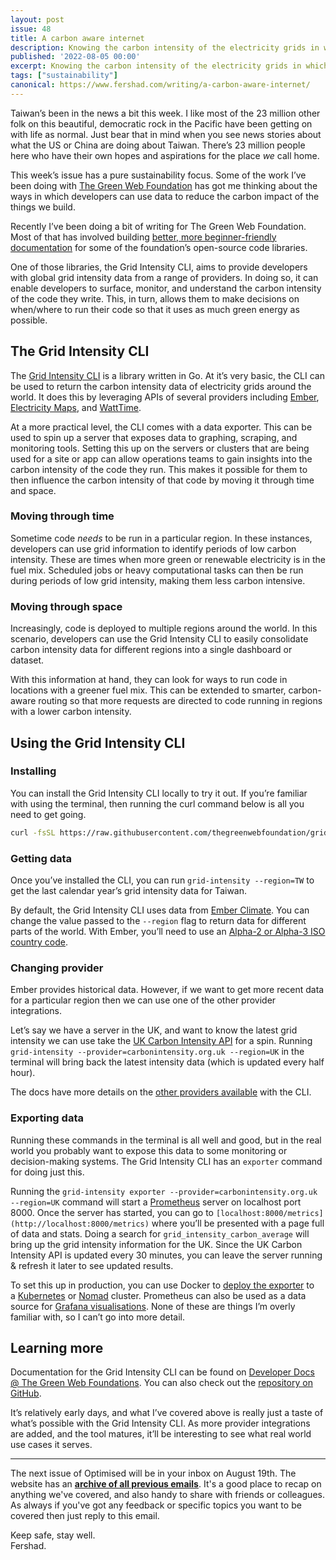 ```yaml
---
layout: post
issue: 48
title: A carbon aware internet
description: Knowing the carbon intensity of the electricity grids in which code runs can allow developers to make informed decisions about where/when to run their code.
published: '2022-08-05 00:00'
excerpt: Knowing the carbon intensity of the electricity grids in which code runs can allow developers to make informed decisions about where/when to run their code.
tags: ["sustainability"]
canonical: https://www.fershad.com/writing/a-carbon-aware-internet/
---
```

Taiwan’s been in the news a bit this week. I like most of the 23 million other folk on this beautiful, democratic rock in the Pacific have been getting on with life as normal. Just bear that in mind when you see news stories about what the US or China are doing about Taiwan. There’s 23 million people here who have their own hopes and aspirations for the place *we* call home.

This week’s issue has a pure sustainability focus. Some of the work I’ve been doing with [The Green Web Foundation](https://thegreenwebfoundation.org/) has got me thinking about the ways in which developers can use data to reduce the carbon impact of the things we build.

<!-- # A carbon aware internet -->

Recently I’ve been doing a bit of writing for The Green Web Foundation. Most of that has involved building [better, more beginner-friendly documentation](https://www.notion.so/Carbon-aware-code-d6c350d466804249aedf98571e76a67f) for some of the foundation’s open-source code libraries.

One of those libraries, the Grid Intensity CLI, aims to provide developers with global grid intensity data from a range of providers. In doing so, it can enable developers to surface, monitor, and understand the carbon intensity of the code they write. This, in turn, allows them to make decisions on when/where to run their code so that it uses as much green energy as possible.

## The Grid Intensity CLI

The [Grid Intensity CLI](https://github.com/thegreenwebfoundation/grid-intensity-go) is a library written in Go. At it’s very basic, the CLI can be used to return the carbon intensity data of electricity grids around the world. It does this by leveraging APIs of several providers including [Ember](https://ember-climate.org/), [Electricity Maps](https://electricitymaps.com/), and [WattTime](https://www.watttime.org/).

At a more practical level, the CLI comes with a data exporter. This can be used to spin up a server that exposes data to graphing, scraping, and monitoring tools. Setting this up on the servers or clusters that are being used for a site or app can allow operations teams to gain insights into the carbon intensity of the code they run. This makes it possible for them to then influence the carbon intensity of that code by moving it through time and space.

### **Moving through time**

Sometime code *needs* to be run in a particular region. In these instances, developers can use grid information to identify periods of low carbon intensity. These are times when more green or renewable electricity is in the fuel mix. Scheduled jobs or heavy computational tasks can then be run during periods of low grid intensity, making them less carbon intensive.

### **Moving through space**

Increasingly, code is deployed to multiple regions around the world. In this scenario, developers can use the Grid Intensity CLI to easily consolidate carbon intensity data for different regions into a single dashboard or dataset.

With this information at hand, they can look for ways to run code in locations with a greener fuel mix. This can be extended to smarter, carbon-aware routing so that more requests are directed to code running in regions with a lower carbon intensity.

## Using the Grid Intensity CLI

### Installing

You can install the Grid Intensity CLI locally to try it out. If you’re familiar with using the terminal, then running the curl command below is all you need to get going.

```bash
curl -fsSL https://raw.githubusercontent.com/thegreenwebfoundation/grid-intensity-go/install-script/install.sh | sudo sh
```

### Getting data

Once you’ve installed the CLI, you can run `grid-intensity --region=TW` to get the last calendar year’s grid intensity data for Taiwan.

By default, the Grid Intensity CLI uses data from [Ember Climate](https://ember-climate.org/). You can change the value passed to the `--region` flag to return data for different parts of the world. With Ember, you’ll need to use an [Alpha-2 or Alpha-3 ISO country code](https://www.iso.org/obp/ui/#search).

### Changing provider

Ember provides historical data. However, if we want to get more recent data for a particular region then we can use one of the other provider integrations.

Let’s say we have a server in the UK, and want to know the latest grid intensity we can use take the [UK Carbon Intensity API](https://carbonintensity.org.uk/) for a spin. Running `grid-intensity --provider=carbonintensity.org.uk --region=UK` in the terminal will bring back the latest intensity data (which is updated every half hour).

The docs have more details on the [other providers available](https://developers.thegreenwebfoundation.org/grid-intensity-cli/explainer/providers/) with the CLI.

### Exporting data

Running these commands in the terminal is all well and good, but in the real world you probably want to expose this data to some monitoring or decision-making systems. The Grid Intensity CLI has an `exporter` command for doing just this.

Running the `grid-intensity exporter --provider=carbonintensity.org.uk --region=UK` command will start a [Prometheus](https://prometheus.io/) server on localhost port 8000. Once the server has started, you can go to `[localhost:8000/metrics](http://localhost:8000/metrics)` where you’ll be presented with a page full of data and stats. Doing a search for  `grid_intensity_carbon_average` will bring up the grid intensity information for the UK. Since the UK Carbon Intensity API is updated every 30 minutes, you can leave the server running & refresh it later to see updated results.

To set this up in production, you can use Docker to [deploy the exporter](https://github.com/thegreenwebfoundation/grid-intensity-go#docker-image) to a [Kubernetes](https://github.com/thegreenwebfoundation/grid-intensity-go#kubernetes) or [Nomad](https://github.com/thegreenwebfoundation/grid-intensity-go#nomad) cluster. Prometheus can also be used as a data source for [Grafana visualisations](https://prometheus.io/docs/visualization/grafana/). None of these are things I’m overly familiar with, so I can’t go into more detail.

## Learning more

Documentation for the Grid Intensity CLI can be found on [Developer Docs @ The Green Web Foundations](https://developers.thegreenwebfoundation.org/grid-intensity-cli). You can also check out the [repository on GitHub](https://github.com/thegreenwebfoundation/grid-intensity-go).

It’s relatively early days, and what I’ve covered above is really just a taste of what’s possible with the Grid Intensity CLI. As more provider integrations are added, and the tool matures, it’ll be interesting to see what real world use cases it serves.

***

The next issue of Optimised will be in your inbox on August 19th. The website has an **[archive of all previous emails](https://optimised.email/)**. It's a good place to recap on anything we've covered, and also handy to share with friends or colleagues. As always if you've got any feedback or specific topics you want to be covered then just reply to this email.

Keep safe, stay well.  
Fershad.